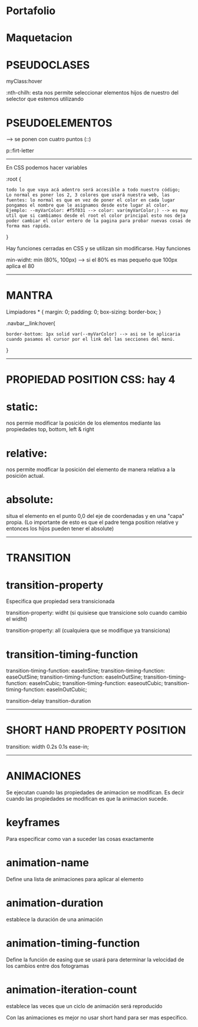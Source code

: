 # Portafolio

# Maquetacion

# PSEUDOCLASES 

myClass:hover 

:nth-chilh: esta nos permite seleccionar elementos hijos de nuestro del selector que estemos utilizando


# PSEUDOELEMENTOS
 --> se ponen con cuatro puntos (::)

p::firt-letter 

----------------------------------------


En CSS podemos hacer variables

:root {

    todo lo que vaya acá adentro será accesible a todo nuestro código;
    Lo normal es poner los 2, 3 colores que usará nuestra web, las fuentes: lo normal es que en vez de poner el color en cada lugar pongamos el nombre que le asignamos desde este lugar al color. Ejemplo: --myVarColor: #f5f031 --> color: var(myVarColor;) --> es muy util que si cambiamos desde el root el color principal esto nos deja poder cambiar el color entero de la pagina para probar nuevas cosas de forma mas rapida.
} 


Hay funciones cerradas en CSS y se utilizan sin modificarse. Hay funciones 



min-widht: min (80%, 100px) --> si el 80% es mas pequeño que 100px aplica el 80



------------------------------------

# MANTRA
Limpiadores * {
    margin: 0;
    padding: 0;
    box-sizing: border-box; 
}


.navbar__link:hover{

    border-bottom: 1px solid var(--myVarColor) --> asi se le aplicaria cuando pasamos el cursor por el link del las secciones del menú.
}

--------------------------------------


# PROPIEDAD POSITION CSS: hay 4

# static: 
nos permie modificar la posición de los elementos mediante las propiedades top, bottom, left & right

# relative: 
nos permite modficar la posición del elemento de manera relativa a la posición actual.


# absolute: 
situa el elemento en el punto 0,0 del eje de coordenadas y en una "capa" propia. (Lo importante de esto es que el padre tenga position relative y entonces los hijos pueden tener el absolute)

-----------------------------------------


# TRANSITION

# transition-property
Especifica que propiedad sera transicionada

transition-property: widht (si quisiese que transicione solo cuando cambio el widht)

transition-property: all (cualquiera que se modifique ya transiciona)


# transition-timing-function

transition-timing-function: easeInSine;
transition-timing-function: easeOutSine;
transition-timing-function: easeInOutSine;
transition-timing-function: easeInCubic;
transition-timing-function: easeoutCubic;
transition-timing-function: easeInOutCubic;


transition-delay
transition-duration

-------------------------------------------
# SHORT HAND PROPERTY POSITION 

transition: width 0.2s 0.1s ease-in;



-------------------------------------------

# ANIMACIONES

Se ejecutan cuando las propiedades de animacion se modifican. Es decir cuando las propiedades se modifican es que la animacion sucede. 

# keyframes
Para especificar como van a suceder las cosas exactamente 





# animation-name
Define una lista de animaciones para aplicar al elemento

# animation-duration 
establece la duración de una animación

# animation-timing-function
Define la función de easing que se usará para determinar la velocidad de los cambios entre dos fotogramas

# animation-iteration-count 
establece las veces que un ciclo de animación será reproducido

Con las animaciones es mejor no usar short hand para ser mas especifico. 

